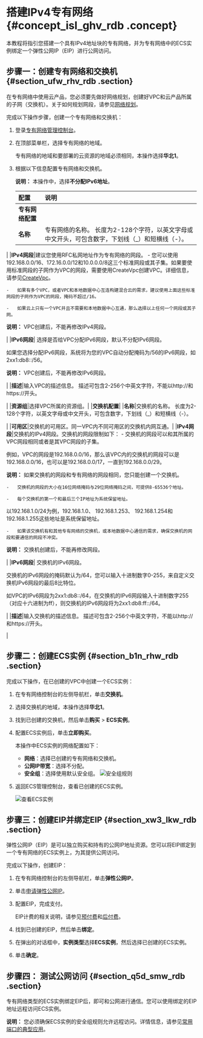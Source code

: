 # 搭建IPv4专有网络 {#concept_isl_ghv_rdb .concept}

本教程将指引您搭建一个具有IPv4地址块的专有网络，并为专有网络中的ECS实例绑定一个弹性公网IP（EIP）进行公网访问。

## 步骤一：创建专有网络和交换机 {#section_ufw_rhv_rdb .section}

在专有网络中使用云产品，您必须要先做好网络规划，创建好VPC和云产品所属的子网（交换机）。关于如何规划网段，请参见[网络规划](../cn.zh-CN/最佳实践/网络规划.md#)。

完成以下操作步骤，创建一个专有网络和交换机：

1.  登录[专有网络管理控制台](https://vpcnext.console.aliyun.com)。
2.  在顶部菜单栏，选择专有网络的地域。

    专有网络的地域和要部署的云资源的地域必须相同，本操作选择**华北1**。

3.  根据以下信息配置专有网络和交换机。

    **说明：** 本操作中，选择**不分配IPv6地址**。

    |配置|说明|
    |:-|:-|
    |**专有网络配置**|
    |**名称**|专有网络的名称。 长度为2-128个字符，以英文字母或中文开头，可包含数字，下划线（\_）和短横线（-）。

 |
    |**IPv4网段**|建议您使用RFC私网地址作为专有网络的网段。     -   您可以使用192.168.0.0/16、172.16.0.0/12和10.0.0.0/8这三个标准网段或其子集。如果要使用标准网段的子网作为VPC的网段，需要使用CreateVpc创建VPC。详细信息，请参见[CreateVpc](../../cn.zh-CN/API参考/专有网络（VPC）/CreateVpc.md#)。

    -   如果有多个VPC，或者VPC和本地数据中心互连构建混合云的需求，建议使用上面这些标准网段的子网作为VPC的网段，掩码不超过/16。

    -   如果云上只有一个VPC并且不需要和本地数据中心互通，那么选择以上任何一个网段或其子网。

 **说明：** VPC创建后，不能再修改IPv4网段。

 |
    |**IPv6网段**| 选择是否给VPC分配IPv6网段，默认不分配IPv6网段。

 如果您选择分配IPv6网段，系统将为您的VPC自动分配掩码为/56的IPv6网段，如2xx1:db8::/56。

 **说明：** VPC创建后，不能再修改IPv6网段。

 |
    |**描述**|输入VPC的描述信息。 描述可包含2-256个中英文字符，不能以http://和https://开头。

 |
    |**资源组**|选择VPC所属的资源组。|
    |**交换机配置**|
    |**名称**|交换机的名称。 长度为2-128个字符，以英文字母或中文开头，可包含数字，下划线（\_）和短横线（-）。

 |
    |**可用区**|交换机的可用区。同一VPC内不同可用区的交换机内网互通。|
    |**IPv4网段**|交换机的IPv4网段。交换机的网段限制如下：     -   交换机的网段可以和其所属的VPC网段相同或者是其VPC网段的子集。

例如，VPC的网段是192.168.0.0/16，那么该VPC内的交换机的网段可以是192.168.0.0/16，也可以是192.168.0.0/17，一直到192.168.0.0/29。

**说明：** 如果交换机的网段和专有网络的网段相同，您只能创建一个交换机。

    -   交换机的网段的大小在16位网络掩码与29位网络掩码之间，可提供8-65536个地址。

    -   每个交换机的第一个和最后三个IP地址为系统保留地址。

以192.168.1.0/24为例，192.168.1.0、 192.168.1.253、 192.168.1.254和192.168.1.255这些地址是系统保留地址。

    -   如果该交换机有和其他专有网络的交换机，或本地数据中心通信的需求，确保交换机的网段和要通信的网段不冲突。

 **说明：** 交换机创建后，不能再修改网段。

 |
    |**IPv6网段**| 交换机的IPv6网段。

 交换机的IPv6网段的掩码默认为/64，您可以输入十进制数字0-255，来自定义交换机IPv6网段的最后8比特位。

 如VPC的IPv6网段为2xx1:db8::/64，在交换机的IPv6网段输入十进制数字255（对应十六进制为ff），则交换机的IPv6网段将为2xx1:db8:ff::/64。

 |
    |**描述**|输入交换机的描述信息。 描述可包含2-256个中英文字符，不能以http://和https://开头。

 |


## 步骤二：创建ECS实例 {#section_b1n_rhw_rdb .section}

完成以下操作，在已创建的VPC中创建一个ECS实例：

1.  在专有网络控制台的左侧导航栏，单击**交换机**。
2.  选择交换机的地域，本操作选择**华北1**。
3.  找到已创建的交换机，然后单击**购买** \> **ECS实例**。
4.  配置ECS实例后，单击**立即购买**。

    本操作中ECS实例的网络配置如下：

    -   **网络**：选择已创建的专有网络和交换机。
    -   **公网IP带宽**：选择不分配。
    -   **安全组**：选择使用默认安全组。
    ![安全组规则](http://static-aliyun-doc.oss-cn-hangzhou.aliyuncs.com/assets/img/2434/156376418634441_zh-CN.png)

5.  返回ECS管理控制台，查看已创建的ECS实例。

    ![查看ECS实例](http://static-aliyun-doc.oss-cn-hangzhou.aliyuncs.com/assets/img/2434/1563764186808_zh-CN.png)


## 步骤三：创建EIP并绑定EIP {#section_xw3_lkw_rdb .section}

弹性公网IP（EIP）是可以独立购买和持有的公网IP地址资源。您可以将EIP绑定到一个专有网络的ECS实例上，为其提供公网访问。

完成以下操作，创建EIP：

1.  在专有网络控制台的左侧导航栏，单击**弹性公网IP**。
2.  单击[申请弹性公网IP](https://common-buy.aliyun.com/eip/postpay?spm=5176.11182188.0.0.739b48826BZSdG&regionId=cn-huhehaote-nt12-a01#/buy)。
3.  配置EIP，完成支付。

    EIP计费的相关说明，请参见[预付费](../../cn.zh-CN/产品定价/预付费.md#)和[后付费](../../cn.zh-CN/产品定价/后付费.md#)。

4.  找到已创建的EIP，然后单击**绑定**。
5.  在弹出的对话框中，**实例类型**选择**ECS实例**，然后选择已创建的ECS实例。
6.  单击**确定**。

## 步骤四： 测试公网访问 {#section_q5d_smw_rdb .section}

专有网络类型的ECS实例绑定EIP后，即可和公网进行通信。您可以使用绑定的EIP地址远程访问ECS实例。

**说明：** 您必须确保ECS实例的安全组规则允许远程访问。详情信息，请参见[常用端口的典型应用](../../cn.zh-CN/安全/安全组/常用端口的典型应用.md#)。

